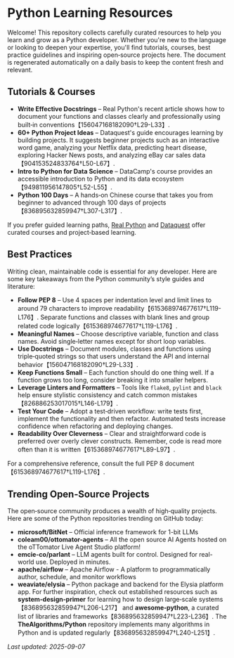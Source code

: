 # Python Learning Resources

Welcome!  This repository collects carefully curated resources to help you
learn and grow as a Python developer.  Whether you're new to the
language or looking to deepen your expertise, you'll find tutorials,
courses, best practice guidelines and inspiring open‑source projects
here.  The document is regenerated automatically on a daily basis to
keep the content fresh and relevant.

## Tutorials & Courses

* **Write Effective Docstrings** – Real Python's recent article shows how to document your
  functions and classes clearly and professionally using built‑in
  conventions【156047168182090†L29-L33】.
* **60+ Python Project Ideas** – Dataquest's guide encourages learning by
  building projects.  It suggests beginner projects such as an
  interactive word game, analyzing your Netflix data, predicting heart
  disease, exploring Hacker News posts, and analyzing eBay car sales
  data【904153524833764†L50-L67】.
* **Intro to Python for Data Science** – DataCamp's course provides an
  accessible introduction to Python and its data ecosystem【949811956147805†L52-L55】.
* **Python 100 Days** – A hands‑on Chinese course that takes you from
  beginner to advanced through 100 days of projects【836895632859947†L307-L317】.

If you prefer guided learning paths, [Real Python](https://realpython.com/)
and [Dataquest](https://www.dataquest.io/blog/python-projects-for-beginners/)
offer curated courses and project‑based learning.

## Best Practices

Writing clean, maintainable code is essential for any developer.  Here are
some key takeaways from the Python community’s style guides and
literature:

* **Follow PEP 8** – Use 4 spaces per indentation level and limit lines
  to around 79 characters to improve readability【615368974677617†L119-L176】.  Separate
  functions and classes with blank lines and group related code
  logically【615368974677617†L119-L176】.
* **Meaningful Names** – Choose descriptive variable, function and class
  names.  Avoid single‑letter names except for short loop variables.
* **Use Docstrings** – Document modules, classes and functions using
  triple‑quoted strings so that users understand the API and internal
  behavior【156047168182090†L29-L33】.
* **Keep Functions Small** – Each function should do one thing well.  If a
  function grows too long, consider breaking it into smaller helpers.
* **Leverage Linters and Formatters** – Tools like ``flake8``, ``pylint``
  and ``black`` help ensure stylistic consistency and catch common
  mistakes【826886253017015†L146-L179】.
* **Test Your Code** – Adopt a test‑driven workflow: write tests first,
  implement the functionality and then refactor.  Automated tests
  increase confidence when refactoring and deploying changes.
* **Readability Over Cleverness** – Clear and straightforward code is
  preferred over overly clever constructs.  Remember, code is read more
  often than it is written【615368974677617†L89-L97】.

For a comprehensive reference, consult the full PEP 8 document【615368974677617†L119-L176】.

## Trending Open‑Source Projects

The open‑source community produces a wealth of high‑quality projects.
Here are some of the Python repositories trending on GitHub today:

* **microsoft/BitNet** – Official inference framework for 1-bit LLMs
* **coleam00/ottomator-agents** – All the open source AI Agents hosted on the oTTomator Live Agent Studio platform!
* **emcie-co/parlant** – LLM agents built for control. Designed for real-world use. Deployed in minutes.
* **apache/airflow** – Apache Airflow - A platform to programmatically author, schedule, and monitor workflows
* **weaviate/elysia** – Python package and backend for the Elysia platform app.
For further inspiration, check out established resources such as
**system‑design‑primer** for learning how to design large‑scale
systems【836895632859947†L206-L217】 and **awesome‑python**, a curated list of
libraries and frameworks【836895632859947†L223-L236】.  The **TheAlgorithms/Python**
repository implements many algorithms in Python and is updated
regularly【836895632859947†L240-L251】.

_Last updated: 2025-09-07_
